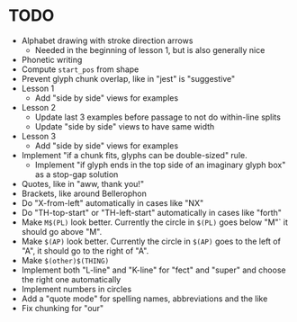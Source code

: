 # TODO

- Alphabet drawing with stroke direction arrows
  - Needed in the beginning of lesson 1, but is also generally nice
- Phonetic writing
- Compute `start_pos` from shape
- Prevent glyph chunk overlap, like in "jest" is "suggestive"
- Lesson 1
  - Add "side by side" views for examples
- Lesson 2
  - Update last 3 examples before passage to not do within-line splits
  - Update "side by side" views to have same width
- Lesson 3
  - Add "side by side" views for examples
- Implement "if a chunk fits, glyphs can be double-sized" rule.
  - Implement "if glyph ends in the top side of an imaginary glyph box" as a
    stop-gap solution
- Quotes, like in "aww, thank you!"
- Brackets, like around Bellerophon
- Do "X-from-left" automatically in cases like "NX"
- Do "TH-top-start" or "TH-left-start" automatically in cases like "forth"
- Make `M$(PL)` look better. Currently the circle in `$(PL)` goes below "M"` it
  should go above "M".
- Make `$(AP)` look better. Currently the circle in `$(AP)` goes to the left of
  "A", it should go to the right of "A".
- Make `$(other)$(THING)`
- Implement both "L-line" and "K-line" for "fect" and "super" and choose the
  right one automatically
- Implement numbers in circles
- Add a "quote mode" for spelling names, abbreviations and the like
- Fix chunking for "our"
